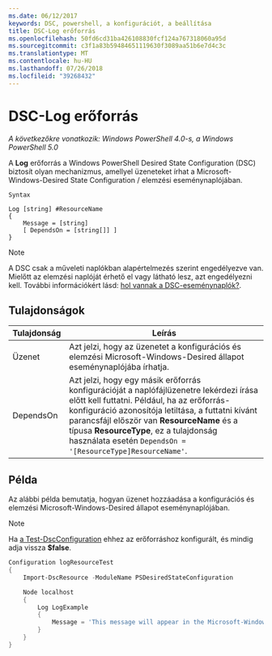 ```yaml
---
ms.date: 06/12/2017
keywords: DSC, powershell, a konfigurációt, a beállítása
title: DSC-Log erőforrás
ms.openlocfilehash: 50fd6cd31ba426108830fcf124a767318060a95d
ms.sourcegitcommit: c3f1a83b59484651119630f3089aa51b6e7d4c3c
ms.translationtype: MT
ms.contentlocale: hu-HU
ms.lasthandoff: 07/26/2018
ms.locfileid: "39268432"
---
```

# <a name="dsc-log-resource"></a>DSC-Log erőforrás

_A következőkre vonatkozik: Windows PowerShell 4.0-s, a Windows PowerShell 5.0_

A __Log__ erőforrás a Windows PowerShell Desired State Configuration (DSC) biztosít olyan mechanizmus, amellyel üzeneteket írhat a Microsoft-Windows-Desired State Configuration / elemzési eseménynaplójában.

```
Syntax

Log [string] #ResourceName
{
    Message = [string]
    [ DependsOn = [string[]] ]
}
```

> [!NOTE]
> A DSC csak a műveleti naplókban alapértelmezés szerint engedélyezve van. Mielőtt az elemzési naplóját érhető el vagy látható lesz, azt engedélyezni kell. További információkért lásd: [hol vannak a DSC-eseménynaplók?](troubleshooting.md#where-are-dsc-event-logs).

## <a name="properties"></a>Tulajdonságok

| Tulajdonság | Leírás |
| --- | --- |
| Üzenet| Azt jelzi, hogy az üzenetet a konfigurációs és elemzési Microsoft-Windows-Desired állapot eseménynaplójába írhatja.|
| DependsOn | Azt jelzi, hogy egy másik erőforrás konfigurációját a naplófájlüzenetre lekérdezi írása előtt kell futtatni. Például, ha az erőforrás-konfiguráció azonosítója letiltása, a futtatni kívánt parancsfájl először van **ResourceName** és a típusa **ResourceType**, ez a tulajdonság használata esetén `DependsOn = '[ResourceType]ResourceName'`.|

## <a name="example"></a>Példa

Az alábbi példa bemutatja, hogyan üzenet hozzáadása a konfigurációs és elemzési Microsoft-Windows-Desired állapot eseménynaplójában.

> [!NOTE]
> Ha [a Test-DscConfiguration](https://technet.microsoft.com/en-us/library/dn407382.aspx) ehhez az erőforráshoz konfigurált, és mindig adja vissza **$false**.

```powershell
Configuration logResourceTest
{
    Import-DscResource -ModuleName PSDesiredStateConfiguration

    Node localhost
    {
        Log LogExample
        {
            Message = 'This message will appear in the Microsoft-Windows-Desired State Configuration/Analytic event log.'
        }
    }
}
```